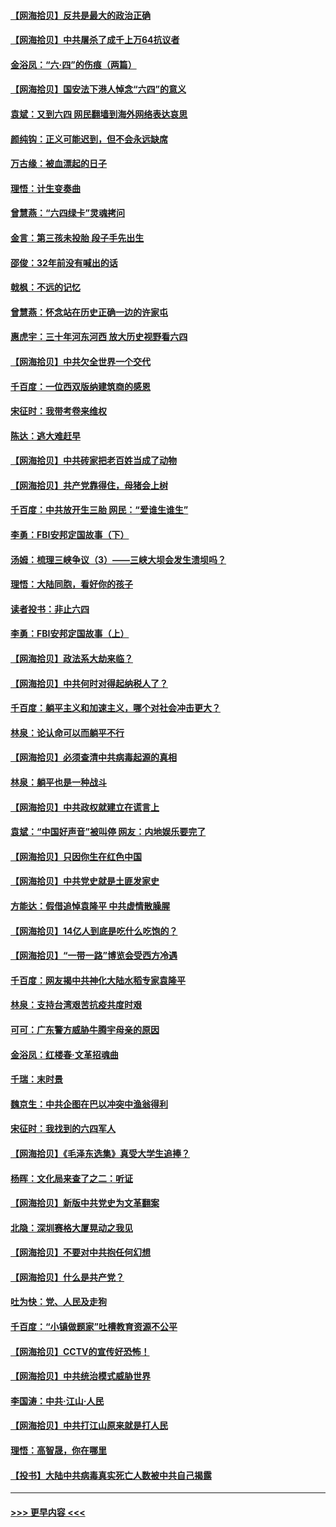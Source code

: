#### [【网海拾贝】反共是最大的政治正确](../pages/nsc993/n13007051.md?t=06091552) 
#### [【网海拾贝】中共屠杀了成千上万64抗议者](../pages/nsc993/n13002713.md?t=06091552) 
#### [金浴凤：“六·四”的伤痕（两篇）](../pages/nsc993/n13001719.md?t=06091552) 
#### [【网海拾贝】国安法下港人悼念“六四”的意义](../pages/nsc993/n13001039.md?t=06091552) 
#### [袁斌：又到六四 网民翻墙到海外网络表达哀思](../pages/nsc993/n13000995.md?t=06091552) 
#### [颜纯钩：正义可能迟到，但不会永远缺席](../pages/nsc993/n13000920.md?t=06091552) 
#### [万古缘：被血漂起的日子](../pages/nsc993/n13000914.md?t=06091552) 
#### [理悟：计生变奏曲](../pages/nsc993/n13000414.md?t=06091552) 
#### [曾慧燕：“六四绿卡”灵魂拷问](../pages/nsc993/n13000277.md?t=06091552) 
#### [金言：第三孩未投胎 段子手先出生](../pages/nsc993/n13000215.md?t=06091552) 
#### [邵俊：32年前没有喊出的话](../pages/nsc993/n13000181.md?t=06091552) 
#### [戟枫：不远的记忆](../pages/nsc993/n13000121.md?t=06091552) 
#### [曾慧燕：怀念站在历史正确一边的许家屯](../pages/nsc993/n13000073.md?t=06091552) 
#### [惠虎宇：三十年河东河西 放大历史视野看六四](../pages/nsc993/n13000018.md?t=06091552) 
#### [【网海拾贝】中共欠全世界一个交代](../pages/nsc993/n12998706.md?t=06091552) 
#### [千百度：一位西双版纳建筑商的感恩](../pages/nsc993/n12998487.md?t=06091552) 
#### [宋征时：我带考卷来维权](../pages/nsc993/n12994088.md?t=06091552) 
#### [陈达：逃大难赶早](../pages/nsc993/n12993569.md?t=06091552) 
#### [【网海拾贝】中共砖家把老百姓当成了动物](../pages/nsc993/n12993483.md?t=06091552) 
#### [【网海拾贝】共产党靠得住，母猪会上树](../pages/nsc993/n12990730.md?t=06091552) 
#### [千百度：中共放开生三胎 网民：“爱谁生谁生”](../pages/nsc993/n12990644.md?t=06091552) 
#### [李勇：FBI安邦定国故事（下）](../pages/nsc993/n12987854.md?t=06091552) 
#### [汤姆：梳理三峡争议（3）——三峡大坝会发生溃坝吗？](../pages/nsc993/n12989806.md?t=06091552) 
#### [理悟：大陆同胞，看好你的孩子](../pages/nsc993/n12989778.md?t=06091552) 
#### [读者投书：非止六四](../pages/nsc993/n12989673.md?t=06091552) 
#### [李勇：FBI安邦定国故事（上）](../pages/nsc993/n12987749.md?t=06091552) 
#### [【网海拾贝】政法系大劫来临？](../pages/nsc993/n12987596.md?t=06091552) 
#### [【网海拾贝】中共何时对得起纳税人了？](../pages/nsc993/n12985578.md?t=06091552) 
#### [千百度：躺平主义和加速主义，哪个对社会冲击更大？](../pages/nsc993/n12985512.md?t=06091552) 
#### [林泉：论认命可以而躺平不行](../pages/nsc993/n12985505.md?t=06091552) 
#### [【网海拾贝】必须查清中共病毒起源的真相](../pages/nsc993/n12984276.md?t=06091552) 
#### [林泉：躺平也是一种战斗](../pages/nsc993/n12984194.md?t=06091552) 
#### [【网海拾贝】中共政权就建立在谎言上](../pages/nsc993/n12981880.md?t=06091552) 
#### [袁斌：“中国好声音”被叫停 网友：内地娱乐要完了](../pages/nsc993/n12981826.md?t=06091552) 
#### [【网海拾贝】只因你生在红色中国](../pages/nsc993/n12979096.md?t=06091552) 
#### [【网海拾贝】中共党史就是土匪发家史](../pages/nsc993/n12976478.md?t=06091552) 
#### [方能达：假借追悼袁隆平 中共虚情散臊腥](../pages/nsc993/n12976396.md?t=06091552) 
#### [【网海拾贝】14亿人到底是吃什么吃饱的？](../pages/nsc993/n12974125.md?t=06091552) 
#### [【网海拾贝】“一带一路”博览会受西方冷遇](../pages/nsc993/n12971787.md?t=06091552) 
#### [千百度：网友揭中共神化大陆水稻专家袁隆平](../pages/nsc993/n12971733.md?t=06091552) 
#### [林泉：支持台湾艰苦抗疫共度时艰](../pages/nsc993/n12971350.md?t=06091552) 
#### [可可：广东警方威胁牛腾宇母亲的原因](../pages/nsc993/n12971100.md?t=06091552) 
#### [金浴凤：红楼春·文革招魂曲](../pages/nsc993/n12970354.md?t=06091552) 
#### [千瑞：末时景](../pages/nsc993/n12970337.md?t=06091552) 
#### [魏京生：中共企图在巴以冲突中渔翁得利](../pages/nsc993/n12970286.md?t=06091552) 
#### [宋征时：我找到的六四军人](../pages/nsc993/n12970213.md?t=06091552) 
#### [【网海拾贝】《毛泽东选集》真受大学生追捧？](../pages/nsc993/n12968779.md?t=06091552) 
#### [杨晖：文化局来查了之二：听证](../pages/nsc993/n12966528.md?t=06091552) 
#### [【网海拾贝】新版中共党史为文革翻案](../pages/nsc993/n12967526.md?t=06091552) 
#### [北隐：深圳赛格大厦晃动之我见](../pages/nsc993/n12967393.md?t=06091552) 
#### [【网海拾贝】不要对中共抱任何幻想](../pages/nsc993/n12965222.md?t=06091552) 
#### [【网海拾贝】什么是共产党？](../pages/nsc993/n12962781.md?t=06091552) 
#### [吐为快：党、人民及走狗](../pages/nsc993/n12962747.md?t=06091552) 
#### [千百度：“小镇做题家”吐槽教育资源不公平](../pages/nsc993/n12962705.md?t=06091552) 
#### [【网海拾贝】CCTV的宣传好恐怖！](../pages/nsc993/n12959984.md?t=06091552) 
#### [【网海拾贝】中共统治模式威胁世界](../pages/nsc993/n12957622.md?t=06091552) 
#### [李国涛：中共‧江山‧人民](../pages/nsc993/n12957502.md?t=06091552) 
#### [【网海拾贝】中共打江山原来就是打人民](../pages/nsc993/n12954345.md?t=06091552) 
#### [理悟：高智晟，你在哪里](../pages/nsc993/n12953115.md?t=06091552) 
#### [【投书】大陆中共病毒真实死亡人数被中共自己揭露](../pages/nsc993/n12953050.md?t=06091552) 

----
#### [ >>> 更早内容 <<< ](../indexes/nsc993-earlier.md)
